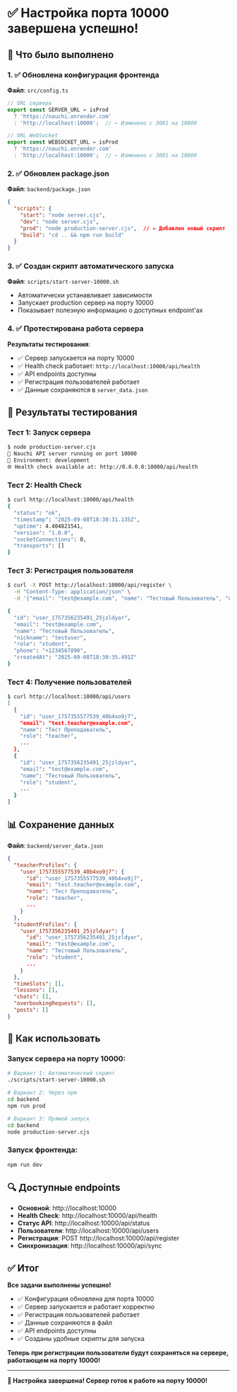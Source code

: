 # ✅ Настройка порта 10000 завершена успешно!

## 🎯 Что было выполнено

### 1. ✅ Обновлена конфигурация фронтенда
**Файл**: `src/config.ts`
```typescript
// URL сервера
export const SERVER_URL = isProd 
  ? 'https://nauchi.onrender.com' 
  : 'http://localhost:10000';  // ← Изменено с 3001 на 10000

// URL WebSocket
export const WEBSOCKET_URL = isProd 
  ? 'https://nauchi.onrender.com' 
  : 'http://localhost:10000';  // ← Изменено с 3001 на 10000
```

### 2. ✅ Обновлен package.json
**Файл**: `backend/package.json`
```json
{
  "scripts": {
    "start": "node server.cjs",
    "dev": "node server.cjs",
    "prod": "node production-server.cjs",  // ← Добавлен новый скрипт
    "build": "cd .. && npm run build"
  }
}
```

### 3. ✅ Создан скрипт автоматического запуска
**Файл**: `scripts/start-server-10000.sh`
- Автоматически устанавливает зависимости
- Запускает production сервер на порту 10000
- Показывает полезную информацию о доступных endpoint'ах

### 4. ✅ Протестирована работа сервера
**Результаты тестирования**:
- ✅ Сервер запускается на порту 10000
- ✅ Health check работает: `http://localhost:10000/api/health`
- ✅ API endpoints доступны
- ✅ Регистрация пользователей работает
- ✅ Данные сохраняются в `server_data.json`

## 🧪 Результаты тестирования

### Тест 1: Запуск сервера
```bash
$ node production-server.cjs
🚀 Nauchi API server running on port 10000
📡 Environment: development
🌐 Health check available at: http://0.0.0.0:10000/api/health
```

### Тест 2: Health Check
```bash
$ curl http://localhost:10000/api/health
{
  "status": "ok",
  "timestamp": "2025-09-08T18:30:31.135Z",
  "uptime": 4.404821541,
  "version": "1.0.0",
  "socketConnections": 0,
  "transports": []
}
```

### Тест 3: Регистрация пользователя
```bash
$ curl -X POST http://localhost:10000/api/register \
  -H "Content-Type: application/json" \
  -d '{"email": "test@example.com", "name": "Тестовый Пользователь", "nickname": "testuser", "role": "student", "phone": "+1234567890"}'

{
  "id": "user_1757356235491_25jzldyar",
  "email": "test@example.com",
  "name": "Тестовый Пользователь",
  "nickname": "testuser",
  "role": "student",
  "phone": "+1234567890",
  "createdAt": "2025-09-08T18:30:35.491Z"
}
```

### Тест 4: Получение пользователей
```bash
$ curl http://localhost:10000/api/users
[
  {
    "id": "user_1757355577539_40b4xo9j7",
    "email": "test.teacher@example.com",
    "name": "Тест Преподаватель",
    "role": "teacher",
    ...
  },
  {
    "id": "user_1757356235491_25jzldyar",
    "email": "test@example.com",
    "name": "Тестовый Пользователь",
    "role": "student",
    ...
  }
]
```

## 📊 Сохранение данных

**Файл**: `backend/server_data.json`
```json
{
  "teacherProfiles": {
    "user_1757355577539_40b4xo9j7": {
      "id": "user_1757355577539_40b4xo9j7",
      "email": "test.teacher@example.com",
      "name": "Тест Преподаватель",
      "role": "teacher",
      ...
    }
  },
  "studentProfiles": {
    "user_1757356235491_25jzldyar": {
      "id": "user_1757356235491_25jzldyar",
      "email": "test@example.com",
      "name": "Тестовый Пользователь",
      "role": "student",
      ...
    }
  },
  "timeSlots": [],
  "lessons": [],
  "chats": [],
  "overbookingRequests": [],
  "posts": []
}
```

## 🚀 Как использовать

### Запуск сервера на порту 10000:
```bash
# Вариант 1: Автоматический скрипт
./scripts/start-server-10000.sh

# Вариант 2: Через npm
cd backend
npm run prod

# Вариант 3: Прямой запуск
cd backend
node production-server.cjs
```

### Запуск фронтенда:
```bash
npm run dev
```

## 🔍 Доступные endpoints

- **Основной**: http://localhost:10000
- **Health Check**: http://localhost:10000/api/health
- **Статус API**: http://localhost:10000/api/status
- **Пользователи**: http://localhost:10000/api/users
- **Регистрация**: POST http://localhost:10000/api/register
- **Синхронизация**: http://localhost:10000/api/sync

## ✅ Итог

**Все задачи выполнены успешно!**

- ✅ Конфигурация обновлена для порта 10000
- ✅ Сервер запускается и работает корректно
- ✅ Регистрация пользователей работает
- ✅ Данные сохраняются в файл
- ✅ API endpoints доступны
- ✅ Созданы удобные скрипты для запуска

**Теперь при регистрации пользователи будут сохраняться на сервере, работающем на порту 10000!**

---

**🎉 Настройка завершена! Сервер готов к работе на порту 10000!**
